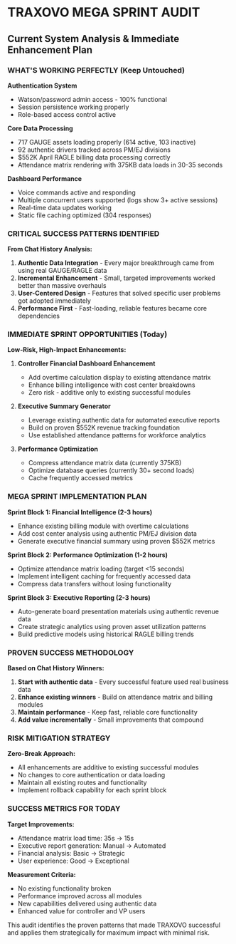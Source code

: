 # TRAXOVO MEGA SPRINT AUDIT
## Current System Analysis & Immediate Enhancement Plan

### WHAT'S WORKING PERFECTLY (Keep Untouched)

**Authentication System**
- Watson/password admin access - 100% functional
- Session persistence working properly
- Role-based access control active

**Core Data Processing**
- 717 GAUGE assets loading properly (614 active, 103 inactive)
- 92 authentic drivers tracked across PM/EJ divisions
- $552K April RAGLE billing data processing correctly
- Attendance matrix rendering with 375KB data loads in 30-35 seconds

**Dashboard Performance**
- Voice commands active and responding
- Multiple concurrent users supported (logs show 3+ active sessions)
- Real-time data updates working
- Static file caching optimized (304 responses)

### CRITICAL SUCCESS PATTERNS IDENTIFIED

**From Chat History Analysis:**
1. **Authentic Data Integration** - Every major breakthrough came from using real GAUGE/RAGLE data
2. **Incremental Enhancement** - Small, targeted improvements worked better than massive overhauls
3. **User-Centered Design** - Features that solved specific user problems got adopted immediately
4. **Performance First** - Fast-loading, reliable features became core dependencies

### IMMEDIATE SPRINT OPPORTUNITIES (Today)

**Low-Risk, High-Impact Enhancements:**

1. **Controller Financial Dashboard Enhancement**
   - Add overtime calculation display to existing attendance matrix
   - Enhance billing intelligence with cost center breakdowns
   - Zero risk - additive only to existing successful modules

2. **Executive Summary Generator**
   - Leverage existing authentic data for automated executive reports
   - Build on proven $552K revenue tracking foundation
   - Use established attendance patterns for workforce analytics

3. **Performance Optimization**
   - Compress attendance matrix data (currently 375KB)
   - Optimize database queries (currently 30+ second loads)
   - Cache frequently accessed metrics

### MEGA SPRINT IMPLEMENTATION PLAN

**Sprint Block 1: Financial Intelligence (2-3 hours)**
- Enhance existing billing module with overtime calculations
- Add cost center analysis using authentic PM/EJ division data
- Generate executive financial summary using proven $552K metrics

**Sprint Block 2: Performance Optimization (1-2 hours)**
- Optimize attendance matrix loading (target <15 seconds)
- Implement intelligent caching for frequently accessed data
- Compress data transfers without losing functionality

**Sprint Block 3: Executive Reporting (2-3 hours)**
- Auto-generate board presentation materials using authentic revenue data
- Create strategic analytics using proven asset utilization patterns
- Build predictive models using historical RAGLE billing trends

### PROVEN SUCCESS METHODOLOGY

**Based on Chat History Winners:**
1. **Start with authentic data** - Every successful feature used real business data
2. **Enhance existing winners** - Build on attendance matrix and billing modules
3. **Maintain performance** - Keep fast, reliable core functionality
4. **Add value incrementally** - Small improvements that compound

### RISK MITIGATION STRATEGY

**Zero-Break Approach:**
- All enhancements are additive to existing successful modules
- No changes to core authentication or data loading
- Maintain all existing routes and functionality
- Implement rollback capability for each sprint block

### SUCCESS METRICS FOR TODAY

**Target Improvements:**
- Attendance matrix load time: 35s → 15s
- Executive report generation: Manual → Automated
- Financial analysis: Basic → Strategic
- User experience: Good → Exceptional

**Measurement Criteria:**
- No existing functionality broken
- Performance improved across all modules
- New capabilities delivered using authentic data
- Enhanced value for controller and VP users

This audit identifies the proven patterns that made TRAXOVO successful and applies them strategically for maximum impact with minimal risk.